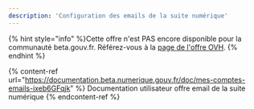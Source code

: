 ```yaml
---
description: 'Configuration des emails de la suite numérique'
---
```


{% hint style="info" %}Cette offre n'est PAS encore disponible pour la communauté beta.gouv.fr. Référez-vous à la [page de l'offre OVH](/les-outils-de-la-communaute/emails/README.md). {% endhint %}

{% content-ref url="https://documentation.beta.numerique.gouv.fr/doc/mes-comptes-emails-ixeb6GFqjk" %} Documentation utilisateur offre email de la suite numérique {% endcontent-ref %}



